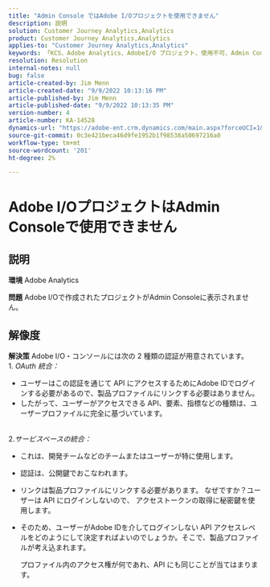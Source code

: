 ```yaml
---
title: "Admin Console ではAdobe I/Oプロジェクトを使用できません"
description: 説明
solution: Customer Journey Analytics,Analytics
product: Customer Journey Analytics,Analytics
applies-to: "Customer Journey Analytics,Analytics"
keywords: 「KCS、Adobe Analytics、AdobeI/O プロジェクト、使用不可、Admin Console、OAuth 統合、サービスベース統合」
resolution: Resolution
internal-notes: null
bug: false
article-created-by: Jim Menn
article-created-date: "9/9/2022 10:13:16 PM"
article-published-by: Jim Menn
article-published-date: "9/9/2022 10:13:35 PM"
version-number: 4
article-number: KA-14528
dynamics-url: "https://adobe-ent.crm.dynamics.com/main.aspx?forceUCI=1&pagetype=entityrecord&etn=knowledgearticle&id=79289e96-8c30-ed11-9db1-0022480866ad"
source-git-commit: 0c3e421beca46d9fe1952b1f98538a50697216a0
workflow-type: tm+mt
source-wordcount: '201'
ht-degree: 2%

---
```


# Adobe I/OプロジェクトはAdmin Consoleで使用できません

## 説明


<b>環境</b>
Adobe Analytics

<b>問題</b>
Adobe I/Oで作成されたプロジェクトがAdmin Consoleに表示されません。


## 解像度


<b>解決策</b>
Adobe I/O・コンソールには次の 2 種類の認証が用意されています。
<br>1. *OAuth 統合：*
- ユーザーはこの認証を通じて API にアクセスするためにAdobe IDでログインする必要があるので、製品プロファイルにリンクする必要はありません。
- したがって、ユーザーがアクセスできる API、要素、指標などの種類は、ユーザープロファイルに完全に基づいています。

<br>2.*サービスベースの統合：*
- これは、開発チームなどのチームまたはユーザーが特に使用します。


- 認証は、公開鍵でおこなわれます。


- リンクは製品プロファイルにリンクする必要があります。 なぜですか？ユーザーは API にログインしないので、 アクセストークンの取得に秘密鍵を使用します。
- そのため、ユーザーがAdobe IDを介してログインしない API アクセスレベルをどのようにして決定すればよいのでしょうか。そこで、製品プロファイルが考え込まれます。

   プロファイル内のアクセス権が何であれ、API にも同じことが当てはまります。



